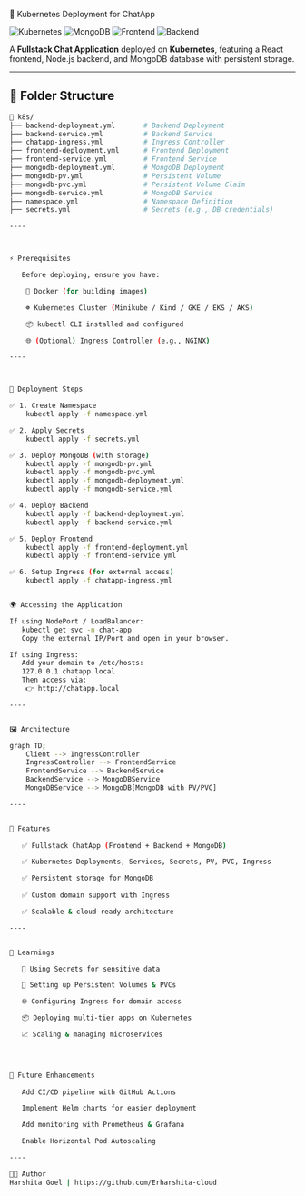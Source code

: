  🚀 Kubernetes Deployment for ChatApp

![Kubernetes](https://img.shields.io/badge/Kubernetes-Deployment-blue?logo=kubernetes)
![MongoDB](https://img.shields.io/badge/Database-MongoDB-green?logo=mongodb)
![Frontend](https://img.shields.io/badge/Frontend-React-blue?logo=react)
![Backend](https://img.shields.io/badge/Backend-Node.js-green?logo=node.js)

A **Fullstack Chat Application** deployed on **Kubernetes**, featuring a React frontend, Node.js backend, and MongoDB database with persistent storage.

---

## 📂 Folder Structure

```bash
📂 k8s/
├── backend-deployment.yml       # Backend Deployment
├── backend-service.yml          # Backend Service
├── chatapp-ingress.yml          # Ingress Controller
├── frontend-deployment.yml      # Frontend Deployment
├── frontend-service.yml         # Frontend Service
├── mongodb-deployment.yml       # MongoDB Deployment
├── mongodb-pv.yml               # Persistent Volume
├── mongodb-pvc.yml              # Persistent Volume Claim
├── mongodb-service.yml          # MongoDB Service
├── namespace.yml                # Namespace Definition
├── secrets.yml                  # Secrets (e.g., DB credentials)

----



⚡ Prerequisites

   Before deploying, ensure you have:

    🐳 Docker (for building images)

    ☸️ Kubernetes Cluster (Minikube / Kind / GKE / EKS / AKS)

    📦 kubectl CLI installed and configured

    🌐 (Optional) Ingress Controller (e.g., NGINX)

----



🚀 Deployment Steps

✅ 1. Create Namespace
    kubectl apply -f namespace.yml

✅ 2. Apply Secrets
    kubectl apply -f secrets.yml

✅ 3. Deploy MongoDB (with storage)
    kubectl apply -f mongodb-pv.yml
    kubectl apply -f mongodb-pvc.yml
    kubectl apply -f mongodb-deployment.yml
    kubectl apply -f mongodb-service.yml

✅ 4. Deploy Backend
    kubectl apply -f backend-deployment.yml
    kubectl apply -f backend-service.yml

✅ 5. Deploy Frontend
    kubectl apply -f frontend-deployment.yml
    kubectl apply -f frontend-service.yml

✅ 6. Setup Ingress (for external access)
    kubectl apply -f chatapp-ingress.yml


🌍 Accessing the Application

If using NodePort / LoadBalancer:
   kubectl get svc -n chat-app
   Copy the external IP/Port and open in your browser.

If using Ingress:
   Add your domain to /etc/hosts:
   127.0.0.1 chatapp.local
   Then access via:
    👉 http://chatapp.local

----


🖼️ Architecture

graph TD;
    Client --> IngressController
    IngressController --> FrontendService
    FrontendService --> BackendService
    BackendService --> MongoDBService
    MongoDBService --> MongoDB[MongoDB with PV/PVC]

----


🎯 Features
   
   ✅ Fullstack ChatApp (Frontend + Backend + MongoDB)

   ✅ Kubernetes Deployments, Services, Secrets, PV, PVC, Ingress

   ✅ Persistent storage for MongoDB
   
   ✅ Custom domain support with Ingress

   ✅ Scalable & cloud-ready architecture

----


📖 Learnings

   🔐 Using Secrets for sensitive data

   💾 Setting up Persistent Volumes & PVCs

   🌐 Configuring Ingress for domain access

   📦 Deploying multi-tier apps on Kubernetes

   📈 Scaling & managing microservices

----


🚧 Future Enhancements
   
   Add CI/CD pipeline with GitHub Actions

   Implement Helm charts for easier deployment

   Add monitoring with Prometheus & Grafana

   Enable Horizontal Pod Autoscaling

----

👩‍💻 Author
Harshita Goel | https://github.com/Erharshita-cloud